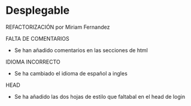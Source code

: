 # Desplegable

REFACTORIZACIÓN por Miriam Fernandez

FALTA DE COMENTARIOS
- Se han añadido comentarios en las secciones de html

IDIOMA INCORRECTO
- Se ha cambiado el idioma de español a ingles

HEAD
- Se ha añadido las dos hojas de estilo que faltabal en el head de login



